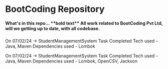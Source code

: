 <h1 align="left">BootCoding Repository</h1>

<h4 align="left">
  What's in this repo... **bold text**
  All work related to BootCoding Pvt Ltd, will we getting up to date, with all codebase.
</h4>
  
###

<p align="left">
  On 07/02/24 -> StudentManagementSystem Task Completed
    Tech used - Java, Maven
    Dependencies used - Lombok
</p>

<p align-"left">
  On 07/02/24 -> StudentManagementSystem Task Completed
    Tech used - Java, Maven
    Dependencies used - Lombok, OpenCSV, Jackson
</p>
  

